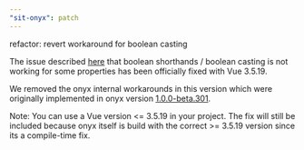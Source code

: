 ```yaml
---
"sit-onyx": patch
---
```


refactor: revert workaround for boolean casting

The issue described [here](https://github.com/SchwarzIT/onyx/issues/3958) that boolean shorthands / boolean casting is not working for some properties has been officially fixed with Vue 3.5.19.

We removed the onyx internal workarounds in this version which were originally implemented in onyx version [1.0.0-beta.301](https://onyx.schwarz/development/packages/changelogs/sit-onyx.html#_1-0-0-beta-301).

Note: You can use a Vue version <= 3.5.19 in your project. The fix will still be included because onyx itself is build with the correct >= 3.5.19 version since its a compile-time fix.
